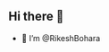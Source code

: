 ## Hi there 👋

<!--  
**RikeshBohara/RikeshBohara** is a ✨ _special_ ✨ repository because its `README.md` (this file) appears on your GitHub profile.

Here are some ideas to get you started:-->
- 👋 I’m @RikeshBohara

